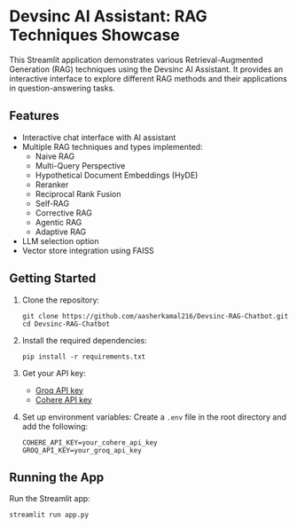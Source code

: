 # Devsinc AI Assistant: RAG Techniques Showcase

This Streamlit application demonstrates various Retrieval-Augmented Generation (RAG) techniques using the Devsinc AI Assistant. It provides an interactive interface to explore different RAG methods and their applications in question-answering tasks.

## Features

- Interactive chat interface with AI assistant
- Multiple RAG techniques and types implemented:
  - Naive RAG
  - Multi-Query Perspective
  - Hypothetical Document Embeddings (HyDE)
  - Reranker
  - Reciprocal Rank Fusion
  - Self-RAG
  - Corrective RAG
  - Agentic RAG
  - Adaptive RAG
- LLM selection option
- Vector store integration using FAISS

## Getting Started

1. Clone the repository:
   ```
   git clone https://github.com/aasherkamal216/Devsinc-RAG-Chatbot.git
   cd Devsinc-RAG-Chatbot
   ```

2. Install the required dependencies:
   ```
   pip install -r requirements.txt
   ```
3. Get your API key:
   - [Groq API key](https://console.groq.com/keys)
   - [Cohere API key](https://dashboard.cohere.com/api-keys)
   
4. Set up environment variables:
   Create a `.env` file in the root directory and add the following:
   ```
   COHERE_API_KEY=your_cohere_api_key
   GROQ_API_KEY=your_groq_api_key
   ```

## Running the App

Run the Streamlit app:
```
streamlit run app.py
```

